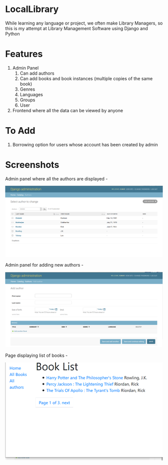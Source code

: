 # LocalLibrary

While learning any language or project, we often make Library Managers, so this is my attempt at Library Management Software using Django and Python



# Features

1. Admin Panel
   1. Can add authors
   2. Can add books and book instances (multiple copies of the same book)
   3. Genres
   4. Languages
   5. Groups
   6. User
2. Frontend where all the data can be viewed by anyone



# To Add

1. Borrowing option for users whose account has been created by admin



# Screenshots

Admin panel where all the authors are displayed - 

![Admin Panel where authors can be viewed](https://github.com/srirajshukla/LocalLibrary/blob/master/outputss/image_47.png)



Admin panel for adding new authors - 

![Admin panel for adding new authors](https://github.com/srirajshukla/LocalLibrary/blob/master/outputss/image_46.png)

Page displaying list of books - 

![Book list](https://github.com/srirajshukla/LocalLibrary/blob/master/outputss/image_45.png)
